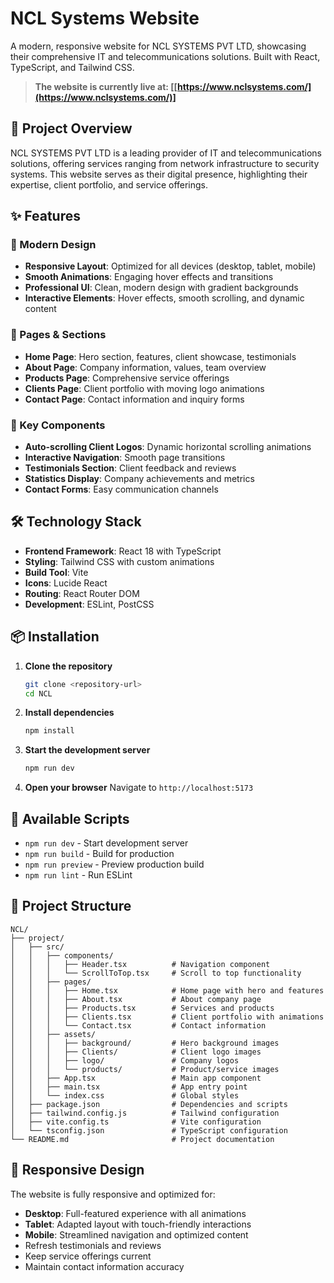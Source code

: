 # NCL Systems Website

A modern, responsive website for NCL SYSTEMS PVT LTD, showcasing their comprehensive IT and telecommunications solutions. Built with React, TypeScript, and Tailwind CSS.
> **The website is currently live at: [[https://www.nclsystems.com/](https://www.nclsystems.com/)]**

## 🚀 Project Overview

NCL SYSTEMS PVT LTD is a leading provider of IT and telecommunications solutions, offering services ranging from network infrastructure to security systems. This website serves as their digital presence, highlighting their expertise, client portfolio, and service offerings.

## ✨ Features

### 🎨 Modern Design
- **Responsive Layout**: Optimized for all devices (desktop, tablet, mobile)
- **Smooth Animations**: Engaging hover effects and transitions
- **Professional UI**: Clean, modern design with gradient backgrounds
- **Interactive Elements**: Hover effects, smooth scrolling, and dynamic content

### 📱 Pages & Sections
- **Home Page**: Hero section, features, client showcase, testimonials
- **About Page**: Company information, values, team overview
- **Products Page**: Comprehensive service offerings
- **Clients Page**: Client portfolio with moving logo animations
- **Contact Page**: Contact information and inquiry forms

### 🎯 Key Components
- **Auto-scrolling Client Logos**: Dynamic horizontal scrolling animations
- **Interactive Navigation**: Smooth page transitions
- **Testimonials Section**: Client feedback and reviews
- **Statistics Display**: Company achievements and metrics
- **Contact Forms**: Easy communication channels

## 🛠️ Technology Stack

- **Frontend Framework**: React 18 with TypeScript
- **Styling**: Tailwind CSS with custom animations
- **Build Tool**: Vite
- **Icons**: Lucide React
- **Routing**: React Router DOM
- **Development**: ESLint, PostCSS

## 📦 Installation

1. **Clone the repository**
   ```bash
   git clone <repository-url>
   cd NCL
   ```

2. **Install dependencies**
   ```bash
   npm install
   ```

3. **Start the development server**
   ```bash
   npm run dev
   ```

4. **Open your browser**
   Navigate to `http://localhost:5173`

## 🚀 Available Scripts

- `npm run dev` - Start development server
- `npm run build` - Build for production
- `npm run preview` - Preview production build
- `npm run lint` - Run ESLint

## 📁 Project Structure

```
NCL/
├── project/
│   ├── src/
│   │   ├── components/
│   │   │   ├── Header.tsx          # Navigation component
│   │   │   └── ScrollToTop.tsx     # Scroll to top functionality
│   │   ├── pages/
│   │   │   ├── Home.tsx            # Home page with hero and features
│   │   │   ├── About.tsx           # About company page
│   │   │   ├── Products.tsx        # Services and products
│   │   │   ├── Clients.tsx         # Client portfolio with animations
│   │   │   └── Contact.tsx         # Contact information
│   │   ├── assets/
│   │   │   ├── background/         # Hero background images
│   │   │   ├── Clients/            # Client logo images
│   │   │   ├── logo/               # Company logos
│   │   │   └── products/           # Product/service images
│   │   ├── App.tsx                 # Main app component
│   │   ├── main.tsx                # App entry point
│   │   └── index.css               # Global styles
│   ├── package.json                # Dependencies and scripts
│   ├── tailwind.config.js          # Tailwind configuration
│   ├── vite.config.ts              # Vite configuration
│   └── tsconfig.json               # TypeScript configuration
└── README.md                       # Project documentation
```



## 📱 Responsive Design

The website is fully responsive and optimized for:
- **Desktop**: Full-featured experience with all animations
- **Tablet**: Adapted layout with touch-friendly interactions
- **Mobile**: Streamlined navigation and optimized content
- Refresh testimonials and reviews
- Keep service offerings current
- Maintain contact information accuracy

